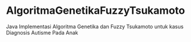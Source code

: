 # AlgoritmaGenetikaFuzzyTsukamoto
Java
Implementasi Algoritma Genetika dan Fuzzy Tsukamoto untuk kasus Diagnosis Autisme Pada Anak
